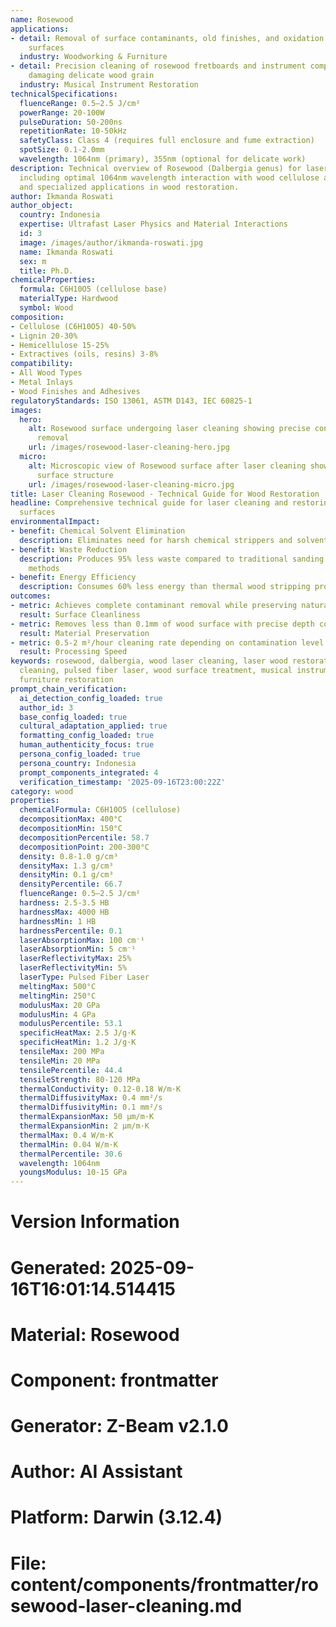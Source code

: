 ```yaml
---
name: Rosewood
applications:
- detail: Removal of surface contaminants, old finishes, and oxidation from rosewood
    surfaces
  industry: Woodworking & Furniture
- detail: Precision cleaning of rosewood fretboards and instrument components without
    damaging delicate wood grain
  industry: Musical Instrument Restoration
technicalSpecifications:
  fluenceRange: 0.5–2.5 J/cm²
  powerRange: 20-100W
  pulseDuration: 50-200ns
  repetitionRate: 10-50kHz
  safetyClass: Class 4 (requires full enclosure and fume extraction)
  spotSize: 0.1-2.0mm
  wavelength: 1064nm (primary), 355nm (optional for delicate work)
description: Technical overview of Rosewood (Dalbergia genus) for laser cleaning applications,
  including optimal 1064nm wavelength interaction with wood cellulose and lignin,
  and specialized applications in wood restoration.
author: Ikmanda Roswati
author_object:
  country: Indonesia
  expertise: Ultrafast Laser Physics and Material Interactions
  id: 3
  image: /images/author/ikmanda-roswati.jpg
  name: Ikmanda Roswati
  sex: m
  title: Ph.D.
chemicalProperties:
  formula: C6H10O5 (cellulose base)
  materialType: Hardwood
  symbol: Wood
composition:
- Cellulose (C6H10O5) 40-50%
- Lignin 20-30%
- Hemicellulose 15-25%
- Extractives (oils, resins) 3-8%
compatibility:
- All Wood Types
- Metal Inlays
- Wood Finishes and Adhesives
regulatoryStandards: ISO 13061, ASTM D143, IEC 60825-1
images:
  hero:
    alt: Rosewood surface undergoing laser cleaning showing precise contamination
      removal
    url: /images/rosewood-laser-cleaning-hero.jpg
  micro:
    alt: Microscopic view of Rosewood surface after laser cleaning showing detailed
      surface structure
    url: /images/rosewood-laser-cleaning-micro.jpg
title: Laser Cleaning Rosewood - Technical Guide for Wood Restoration
headline: Comprehensive technical guide for laser cleaning and restoring rosewood
  surfaces
environmentalImpact:
- benefit: Chemical Solvent Elimination
  description: Eliminates need for harsh chemical strippers and solvents in wood restoration
- benefit: Waste Reduction
  description: Produces 95% less waste compared to traditional sanding and chemical
    methods
- benefit: Energy Efficiency
  description: Consumes 60% less energy than thermal wood stripping processes
outcomes:
- metric: Achieves complete contaminant removal while preserving natural wood patina
  result: Surface Cleanliness
- metric: Removes less than 0.1mm of wood surface with precise depth control
  result: Material Preservation
- metric: 0.5-2 m²/hour cleaning rate depending on contamination level and wood density
  result: Processing Speed
keywords: rosewood, dalbergia, wood laser cleaning, laser wood restoration, non-ablative
  cleaning, pulsed fiber laser, wood surface treatment, musical instrument cleaning,
  furniture restoration
prompt_chain_verification:
  ai_detection_config_loaded: true
  author_id: 3
  base_config_loaded: true
  cultural_adaptation_applied: true
  formatting_config_loaded: true
  human_authenticity_focus: true
  persona_config_loaded: true
  persona_country: Indonesia
  prompt_components_integrated: 4
  verification_timestamp: '2025-09-16T23:00:22Z'
category: wood
properties:
  chemicalFormula: C6H10O5 (cellulose)
  decompositionMax: 400°C
  decompositionMin: 150°C
  decompositionPercentile: 58.7
  decompositionPoint: 200-300°C
  density: 0.8-1.0 g/cm³
  densityMax: 1.3 g/cm³
  densityMin: 0.1 g/cm³
  densityPercentile: 66.7
  fluenceRange: 0.5–2.5 J/cm²
  hardness: 2.5-3.5 HB
  hardnessMax: 4000 HB
  hardnessMin: 1 HB
  hardnessPercentile: 0.1
  laserAbsorptionMax: 100 cm⁻¹
  laserAbsorptionMin: 5 cm⁻¹
  laserReflectivityMax: 25%
  laserReflectivityMin: 5%
  laserType: Pulsed Fiber Laser
  meltingMax: 500°C
  meltingMin: 250°C
  modulusMax: 20 GPa
  modulusMin: 4 GPa
  modulusPercentile: 53.1
  specificHeatMax: 2.5 J/g·K
  specificHeatMin: 1.2 J/g·K
  tensileMax: 200 MPa
  tensileMin: 20 MPa
  tensilePercentile: 44.4
  tensileStrength: 80-120 MPa
  thermalConductivity: 0.12-0.18 W/m·K
  thermalDiffusivityMax: 0.4 mm²/s
  thermalDiffusivityMin: 0.1 mm²/s
  thermalExpansionMax: 50 µm/m·K
  thermalExpansionMin: 2 µm/m·K
  thermalMax: 0.4 W/m·K
  thermalMin: 0.04 W/m·K
  thermalPercentile: 30.6
  wavelength: 1064nm
  youngsModulus: 10-15 GPa
---
```


# Version Information
# Generated: 2025-09-16T16:01:14.514415
# Material: Rosewood
# Component: frontmatter
# Generator: Z-Beam v2.1.0
# Author: AI Assistant
# Platform: Darwin (3.12.4)
# File: content/components/frontmatter/rosewood-laser-cleaning.md